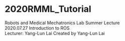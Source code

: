 # 2020RMML_Tutorial
Robots and Medical Mechatronics Lab Summer Lecture <br>
2020.07.27 Introduction to ROS <br>
Lecturer: Yang-Lun Lai
Created by Yang-Lun Lai
